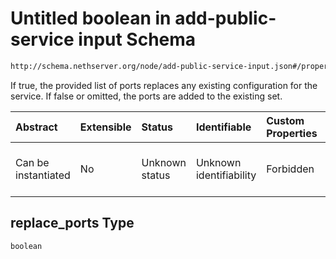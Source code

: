 # Untitled boolean in add-public-service input Schema

```txt
http://schema.nethserver.org/node/add-public-service-input.json#/properties/replace_ports
```

If true, the provided list of ports replaces any existing configuration for the service. If false or omitted, the ports are added to the existing set.

| Abstract            | Extensible | Status         | Identifiable            | Custom Properties | Additional Properties | Access Restrictions | Defined In                                                                                   |
| :------------------ | :--------- | :------------- | :---------------------- | :---------------- | :-------------------- | :------------------ | :------------------------------------------------------------------------------------------- |
| Can be instantiated | No         | Unknown status | Unknown identifiability | Forbidden         | Allowed               | none                | [add-public-service-input.json\*](node/add-public-service-input.json "open original schema") |

## replace\_ports Type

`boolean`
